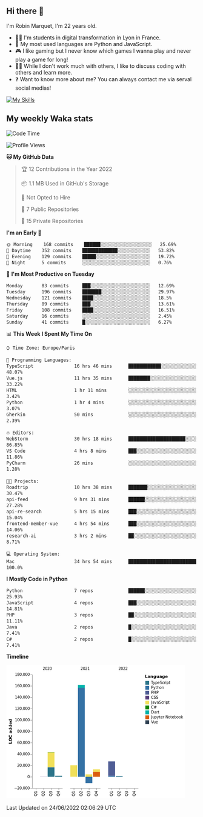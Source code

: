## Hi there 👋

I'm Robin Marquet, I'm 22 years old.

- 👨‍💻 I'm students in digital transformation in Lyon in France.
- 🌱 My most used languages are Python and JavaScript.
- 🎮 I like gaming but I never know which games I wanna play and never play a game for long!
- 👯‍♀️ While I don't work much with others, I like to discuss coding with others and learn more.
- ❓ Want to know more about me? You can always contact me via serval social medias!

[![My Skills](https://skillicons.dev/icons?i=js,html,css,docker,express,figma,firebase,graphql,mongodb,mysql,nodejs,py,react,ts,vue)](https://skillicons.dev)

## My weekly Waka stats

<!--START_SECTION:waka-->
![Code Time](http://img.shields.io/badge/Code%20Time-0%20secs-blue)

![Profile Views](http://img.shields.io/badge/Profile%20Views-0-blue)

**🐱 My GitHub Data** 

> 🏆 12 Contributions in the Year 2022
 > 
> 📦 1.1 MB Used in GitHub's Storage 
 > 
> 🚫 Not Opted to Hire
 > 
> 📜 7 Public Repositories 
 > 
> 🔑 15 Private Repositories  
 > 
**I'm an Early 🐤** 

```text
🌞 Morning    168 commits    ██████░░░░░░░░░░░░░░░░░░░   25.69% 
🌆 Daytime    352 commits    █████████████░░░░░░░░░░░░   53.82% 
🌃 Evening    129 commits    █████░░░░░░░░░░░░░░░░░░░░   19.72% 
🌙 Night      5 commits      ░░░░░░░░░░░░░░░░░░░░░░░░░   0.76%

```
📅 **I'm Most Productive on Tuesday** 

```text
Monday       83 commits     ███░░░░░░░░░░░░░░░░░░░░░░   12.69% 
Tuesday      196 commits    ███████░░░░░░░░░░░░░░░░░░   29.97% 
Wednesday    121 commits    ████░░░░░░░░░░░░░░░░░░░░░   18.5% 
Thursday     89 commits     ███░░░░░░░░░░░░░░░░░░░░░░   13.61% 
Friday       108 commits    ████░░░░░░░░░░░░░░░░░░░░░   16.51% 
Saturday     16 commits     ░░░░░░░░░░░░░░░░░░░░░░░░░   2.45% 
Sunday       41 commits     █░░░░░░░░░░░░░░░░░░░░░░░░   6.27%

```


📊 **This Week I Spent My Time On** 

```text
⌚︎ Time Zone: Europe/Paris

💬 Programming Languages: 
TypeScript               16 hrs 46 mins      ████████████░░░░░░░░░░░░░   48.07% 
Vue.js                   11 hrs 35 mins      ████████░░░░░░░░░░░░░░░░░   33.22% 
HTML                     1 hr 11 mins        ░░░░░░░░░░░░░░░░░░░░░░░░░   3.42% 
Python                   1 hr 4 mins         ░░░░░░░░░░░░░░░░░░░░░░░░░   3.07% 
Gherkin                  50 mins             ░░░░░░░░░░░░░░░░░░░░░░░░░   2.39%

🔥 Editors: 
WebStorm                 30 hrs 18 mins      █████████████████████░░░░   86.85% 
VS Code                  4 hrs 8 mins        ███░░░░░░░░░░░░░░░░░░░░░░   11.86% 
PyCharm                  26 mins             ░░░░░░░░░░░░░░░░░░░░░░░░░   1.28%

🐱‍💻 Projects: 
Roadtrip                 10 hrs 38 mins      ███████░░░░░░░░░░░░░░░░░░   30.47% 
api-feed                 9 hrs 31 mins       ██████░░░░░░░░░░░░░░░░░░░   27.28% 
api-re-search            5 hrs 15 mins       ███░░░░░░░░░░░░░░░░░░░░░░   15.04% 
frontend-member-vue      4 hrs 54 mins       ███░░░░░░░░░░░░░░░░░░░░░░   14.06% 
research-ai              3 hrs 2 mins        ██░░░░░░░░░░░░░░░░░░░░░░░   8.71%

💻 Operating System: 
Mac                      34 hrs 54 mins      █████████████████████████   100.0%

```

**I Mostly Code in Python** 

```text
Python                   7 repos             ██████░░░░░░░░░░░░░░░░░░░   25.93% 
JavaScript               4 repos             ███░░░░░░░░░░░░░░░░░░░░░░   14.81% 
PHP                      3 repos             ██░░░░░░░░░░░░░░░░░░░░░░░   11.11% 
Java                     2 repos             █░░░░░░░░░░░░░░░░░░░░░░░░   7.41% 
C#                       2 repos             █░░░░░░░░░░░░░░░░░░░░░░░░   7.41%

```


**Timeline**

![Chart not found](https://raw.githubusercontent.com/rmarquet21/rmarquet21/main/charts/bar_graph.png) 


 Last Updated on 24/06/2022 02:06:29 UTC
<!--END_SECTION:waka-->
